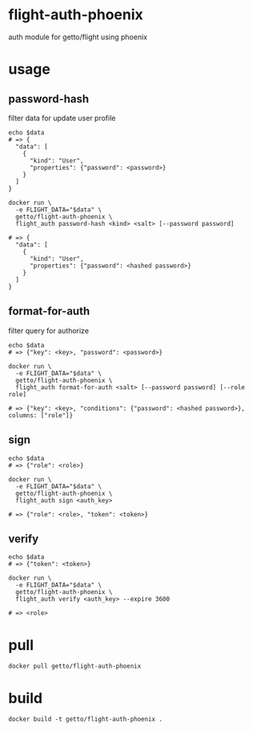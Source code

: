 # flight-auth-phoenix

auth module for getto/flight using phoenix

# usage

## password-hash

filter data for update user profile

```
echo $data
# => {
  "data": [
    {
      "kind": "User",
      "properties": {"password": <password>}
    }
  ]
}

docker run \
  -e FLIGHT_DATA="$data" \
  getto/flight-auth-phoenix \
  flight_auth password-hash <kind> <salt> [--password password]

# => {
  "data": [
    {
      "kind": "User",
      "properties": {"password": <hashed password>}
    }
  ]
}
```

## format-for-auth

filter query for authorize

```
echo $data
# => {"key": <key>, "password": <password>}

docker run \
  -e FLIGHT_DATA="$data" \
  getto/flight-auth-phoenix \
  flight_auth format-for-auth <salt> [--password password] [--role role]

# => {"key": <key>, "conditions": {"password": <hashed password>}, columns: ["role"]}
```

## sign

```
echo $data
# => {"role": <role>}

docker run \
  -e FLIGHT_DATA="$data" \
  getto/flight-auth-phoenix \
  flight_auth sign <auth_key>

# => {"role": <role>, "token": <token>}
```

## verify

```
echo $data
# => {"token": <token>}

docker run \
  -e FLIGHT_DATA="$data" \
  getto/flight-auth-phoenix \
  flight_auth verify <auth_key> --expire 3600

# => <role>
```

# pull

```
docker pull getto/flight-auth-phoenix
```

# build

```
docker build -t getto/flight-auth-phoenix .
```
